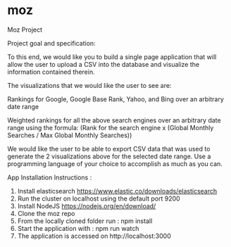 # moz
Moz Project

Project goal and specification:

To this end, we would like you to build a single page application that will allow the user to upload a CSV into the database and visualize the information contained therein.

The visualizations that we would like the user to see are:

Rankings for Google, Google Base Rank, Yahoo, and Bing over an arbitrary date range

Weighted rankings for all the above search engines over an arbitrary date range using the formula: (Rank for the search engine x (Global Monthly Searches / Max Global Monthly Searches))

We would like the user to be able to export CSV data that was used to generate the 2 visualizations above for the selected date range. Use a programming language of your choice to accomplish as much as you can.


App Installation Instructions :
1. Install elasticsearch https://www.elastic.co/downloads/elasticsearch
2. Run the cluster on localhost using the default port 9200
3. Install NodeJS https://nodejs.org/en/download/
4. Clone the moz repo
5. From the locally cloned folder run : npm install
6. Start the application with : npm run watch
7. The application is accessed on http://localhost:3000
